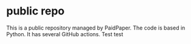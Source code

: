 # public repo

This is a public repository managed by PaidPaper. The code is based in Python. It has several GitHub actions.
Test
test
